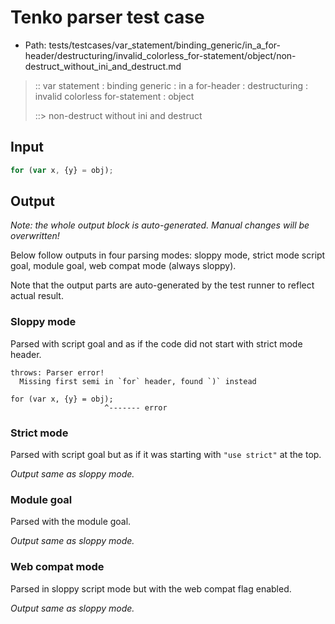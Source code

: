 # Tenko parser test case

- Path: tests/testcases/var_statement/binding_generic/in_a_for-header/destructuring/invalid_colorless_for-statement/object/non-destruct_without_ini_and_destruct.md

> :: var statement : binding generic : in a for-header : destructuring : invalid colorless for-statement : object
>
> ::> non-destruct without ini and destruct

## Input

`````js
for (var x, {y} = obj);
`````

## Output

_Note: the whole output block is auto-generated. Manual changes will be overwritten!_

Below follow outputs in four parsing modes: sloppy mode, strict mode script goal, module goal, web compat mode (always sloppy).

Note that the output parts are auto-generated by the test runner to reflect actual result.

### Sloppy mode

Parsed with script goal and as if the code did not start with strict mode header.

`````
throws: Parser error!
  Missing first semi in `for` header, found `)` instead

for (var x, {y} = obj);
                     ^------- error
`````

### Strict mode

Parsed with script goal but as if it was starting with `"use strict"` at the top.

_Output same as sloppy mode._

### Module goal

Parsed with the module goal.

_Output same as sloppy mode._

### Web compat mode

Parsed in sloppy script mode but with the web compat flag enabled.

_Output same as sloppy mode._
